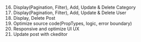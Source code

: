 <!-- 1. Cài đặt Project Boilerplate Monkey Blogging
2. Thiết lập Firebase
3. Thiết lập Routes
4. Viết auth-context để lưu trữ thông tin User
5. Code trang SignUp - UI
6. Code trang SignUp - React hook form
7. Code trang SignUp - Authentication với Firebase
8. Sử dụng PropTypes và comment params cho component
9. Login UI
10. Header UI
11. Homepage UI
12. Details UI
13. Dashboard UI
14. Checkbox, radio, toggle
15. Add new post: overview, upload image, delete image, toggle hot, find category

-->

16. Display(Pagination, Filter), Add, Update & Delete Category
17. Display(Pagination, Filter), Add, Update & Delete User
18. Display, Delete Post
19. Optimize source code(PropTypes, logic, error boundary)
20. Responsive and optimize UI UX
21. Update post with ckeditor
